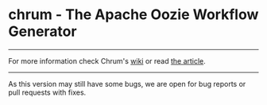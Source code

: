 chrum - The Apache Oozie Workflow Generator
=====
----

For more information check Chrum's [wiki](https://github.com/pdendek/chrum/wiki) or read [the article](http://arxiv.org/abs/1303.5234).

----

As this version may still have some bugs, we are open for bug reports or pull requests with fixes.
